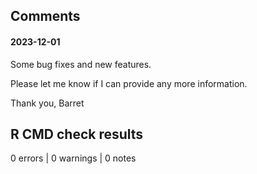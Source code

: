 ## Comments

#### 2023-12-01

Some bug fixes and new features.

Please let me know if I can provide any more information.

Thank you,
Barret


## R CMD check results

0 errors | 0 warnings | 0 notes
